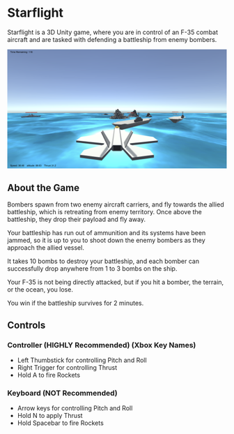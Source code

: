 # Starflight

Starflight is a 3D Unity game, where you are in control of an F-35 combat aircraft and are tasked with defending a battleship from enemy bombers.

![Screenshot](Screenshot.png)

## About the Game

Bombers spawn from two enemy aircraft carriers, and fly towards the allied battleship, which is retreating from enemy territory. Once above the battleship, they drop their payload and fly away.

Your battleship has run out of ammunition and its systems have been jammed, so it is up to you to shoot down the enemy bombers as they approach the allied vessel.

It takes 10 bombs to destroy your battleship, and each bomber can successfully drop anywhere from 1 to 3 bombs on the ship.

Your F-35 is not being directly attacked, but if you hit a bomber, the terrain, or the ocean, you lose.

You win if the battleship survives for 2 minutes.

## Controls

### Controller (HIGHLY Recommended) (Xbox Key Names)

- Left Thumbstick for controlling Pitch and Roll
- Right Trigger for controlling Thrust
- Hold A to fire Rockets

### Keyboard (NOT Recommended)

- Arrow keys for controlling Pitch and Roll
- Hold N to apply Thrust
- Hold Spacebar to fire Rockets
